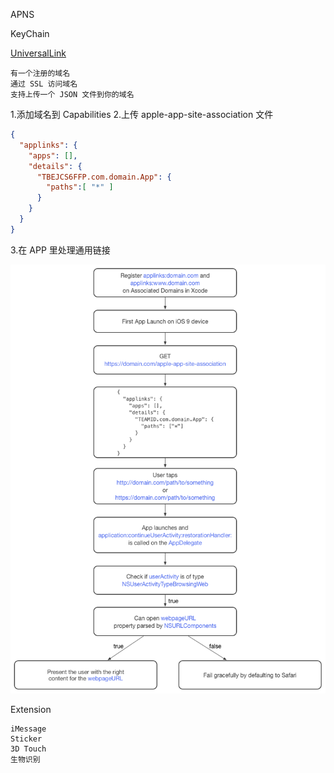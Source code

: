 APNS

KeyChain

[UniversalLink](https://www.cnblogs.com/fshmjl/p/5859781.html)

    有一个注册的域名
    通过 SSL 访问域名
    支持上传一个 JSON 文件到你的域名

1.添加域名到 Capabilities
2.上传 apple-app-site-association 文件

``` json
{
  "applinks": {
    "apps": [],
    "details": {
      "TBEJCS6FFP.com.domain.App": {
        "paths":[ "*" ]
      }
    }
  }
}
```

3.在 APP 里处理通用链接

![通用链接流程](resources/universal_link.png)

Extension

    iMessage
    Sticker
    3D Touch
    生物识别

